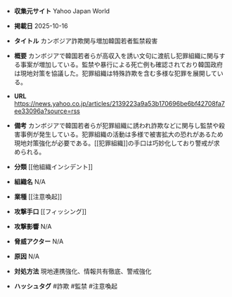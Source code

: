 - **収集元サイト**
Yahoo Japan World

- **掲載日**
2025-10-16

- **タイトル**
カンボジア詐欺関与増加韓国若者監禁殺害

- **概要**
カンボジアで韓国若者らが高収入を誘い文句に渡航し犯罪組織に関与する事案が増加している。監禁や暴行による死亡例も確認されており韓国政府は現地対策を協議した。犯罪組織は特殊詐欺を含む多様な犯罪を展開している。

- **URL**
https://news.yahoo.co.jp/articles/2139223a9a53b170696be6bf42708fa7ee33096a?source=rss

- **備考**
カンボジアで韓国若者らが犯罪組織に誘われ詐欺などに関与し監禁や殺害事例が発生している。犯罪組織の活動は多様で被害拡大の恐れがあるため現地対策強化が必要である。[[犯罪組織]]の手口は巧妙化しており警戒が求められる。

- **分類**
[[他組織インシデント]]

- **組織名**
N/A

- **業種**
[[注意喚起]]

- **攻撃手口**
[[フィッシング]]

- **攻撃影響**
N/A

- **脅威アクター**
N/A

- **原因**
N/A

- **対処方法**
現地連携強化、情報共有徹底、警戒強化

- **ハッシュタグ**
#詐欺 #監禁 #注意喚起
